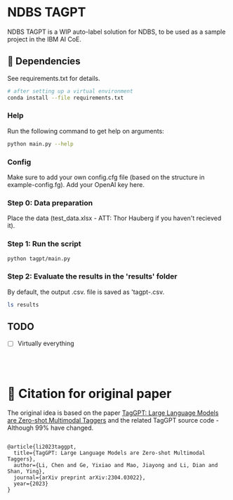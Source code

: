 # NDBS TAGPT
NDBS TAGPT is a WIP auto-label solution for NDBS, to be used as a sample project in the IBM AI CoE.


## 🔧 Dependencies
See requirements.txt for details.

```bash
# after setting up a virtual environment
conda install --file requirements.txt
```

### Help
Run the following command to get help on arguments:
```bash
python main.py --help
```

### Config
Make sure to add your own config.cfg file (based on the structure in example-config.fg). Add your OpenAI key here.

### Step 0: Data preparation
Place the data (test_data.xlsx - ATT: Thor Hauberg if you haven't recieved it).

### Step 1: Run the script
```bash
python tagpt/main.py
```

### Step 2: Evaluate the results in the 'results' folder
By default, the output .csv. file is saved as 'tagpt-<datetime>.csv.
```bash
ls results
```

## TODO
- [ ] Virtually everything

<br>
<br>

# 📜 Citation for original paper
The original idea is based on the paper [TagGPT: Large Language Models are Zero-shot Multimodal Taggers](https://arxiv.org/abs/2304.03022) and the related TagGPT source code - Although 99% have changed.
```

@article{li2023taggpt,
  title={TagGPT: Large Language Models are Zero-shot Multimodal Taggers},
  author={Li, Chen and Ge, Yixiao and Mao, Jiayong and Li, Dian and Shan, Ying},
  journal={arXiv preprint arXiv:2304.03022},
  year={2023}
}
```
